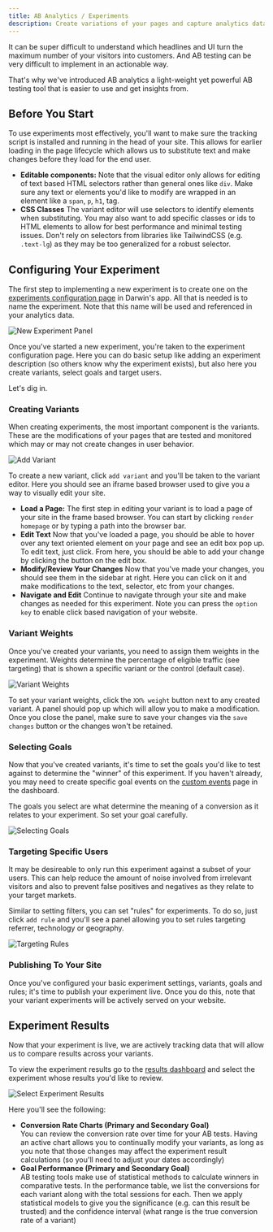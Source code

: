```yaml
---
title: AB Analytics / Experiments
description: Create variations of your pages and capture analytics data to determine which variations perform the best over time.
---
```


It can be super difficult to understand which headlines and UI turn the maximum number of your visitors into customers. And AB testing can be very difficult to implement in an actionable way.

That's why we've introduced AB analytics a light-weight yet powerful AB testing tool that is easier to use and get insights from.

## Before You Start

To use experiments most effectively, you'll want to make sure the tracking script is installed and running in the head of your site. This allows for earlier loading in the page lifecycle which allows us to substitute text and make changes before they load for the end user.

- **Editable components:** Note that the visual editor only allows for editing of text based HTML selectors rather than general ones like `div`. Make sure any text or elements you'd like to modify are wrapped in an element like a `span`, `p`, `h1`, tag.
- **CSS Classes** The variant editor will use selectors to identify elements when substituting. You may also want to add specific classes or ids to HTML elements to allow for best performance and minimal testing issues. Don't rely on selectors from libraries like TailwindCSS (e.g. `.text-lg`) as they may be too generalized for a robust selector.

## Configuring Your Experiment

The first step to implementing a new experiment is to create one on the [experiments configuration page](https://app.darwin.so/site/_id_/experiment) in Darwin's app. All that is needed is to name the experiment. Note that this name will be used and referenced in your analytics data.

![New Experiment Panel](./new-experiment-panel.webp "New Experiment Panel")

Once you've started a new experiment, you're taken to the experiment configuration page. Here you can do basic setup like adding an experiment description (so others know why the experiment exists), but also here you create variants, select goals and target users.

Let's dig in.

### Creating Variants

When creating experiments, the most important component is the variants. These are the modifications of your pages that are tested and monitored which may or may not create changes in user behavior.

![Add Variant](./add-variant.webp "Add Variant")

To create a new variant, click `add variant` and you'll be taken to the variant editor. Here you should see an iframe based browser used to give you a way to visually edit your site.

- **Load a Page:** The first step in editing your variant is to load a page of your site in the frame based browser. You can start by clicking `render homepage` or by typing a path into the browser bar.
- **Edit Text** Now that you've loaded a page, you should be able to hover over any text oriented element on your page and see an edit box pop up. To edit text, just click. From here, you should be able to add your change by clicking the button on the edit box.
- **Modify/Review Your Changes** Now that you've made your changes, you should see them in the sidebar at right. Here you can click on it and make modifications to the text, selector, etc from your changes.
- **Navigate and Edit** Continue to navigate through your site and make changes as needed for this experiment. Note you can press the `option key` to enable click based navigation of your website.

### Variant Weights

Once you've created your variants, you need to assign them weights in the experiment. Weights determine the percentage of eligible traffic (see targeting) that is shown a specific variant or the control (default case).

![Variant Weights](./variant-weights.webp "Variant Weights")

To set your variant weights, click the `XX% weight` button next to any created variant. A panel should pop up which will allow you to make a modification. Once you close the panel, make sure to save your changes via the `save changes` button or the changes won't be retained.

### Selecting Goals

Now that you've created variants, it's time to set the goals you'd like to test against to determine the "winner" of this experiment. If you haven't already, you may need to create specific goal events on the [custom events](https://app.darwin.so/site/_id_/custom-events) page in the dashboard.

The goals you select are what determine the meaning of a conversion as it relates to your experiment. So set your goal carefully.

![Selecting Goals](./selecting-goals.webp "Selecting Goals")

### Targeting Specific Users

It may be desireable to only run this experiment against a subset of your users. This can help reduce the amount of noise involved from irrelevant visitors and also to prevent false positives and negatives as they relate to your target markets.

Similar to setting filters, you can set "rules" for experiments. To do so, just click `add rule` and you'll see a panel allowing you to set rules targeting referrer, technology or geography.

![Targeting Rules](./targeting-rules.webp "Targeting Rules")

### Publishing To Your Site

Once you've configured your basic experiment settings, variants, goals and rules; it's time to publish your experiment live. Once you do this, note that your variant experiments will be actively served on your website.

## Experiment Results

Now that your experiment is live, we are actively tracking data that will allow us to compare results across your variants.

To view the experiment results go to the [results dashboard](https://app.darwin.so/site/_id_/dash/results) and select the experiment whose results you'd like to review.

![Select Experiment Results](./select-experiment-results.webp "Select Experiment Results")

Here you'll see the following:

- **Conversion Rate Charts (Primary and Secondary Goal)**<br/>You can review the conversion rate over time for your AB tests. Having an active chart allows you to continually modify your variants, as long as you note that those changes may affect the experiment result calculations (so you'll need to adjust your dates accordingly)
- **Goal Performance (Primary and Secondary Goal)**<br/>AB testing tools make use of statistical methods to calculate winners in comparative tests. In the performance table, we list the conversions for each variant along with the total sessions for each. Then we apply statistical models to give you the significance (e.g. can this result be trusted) and the confidence interval (what range is the true conversion rate of a variant)
